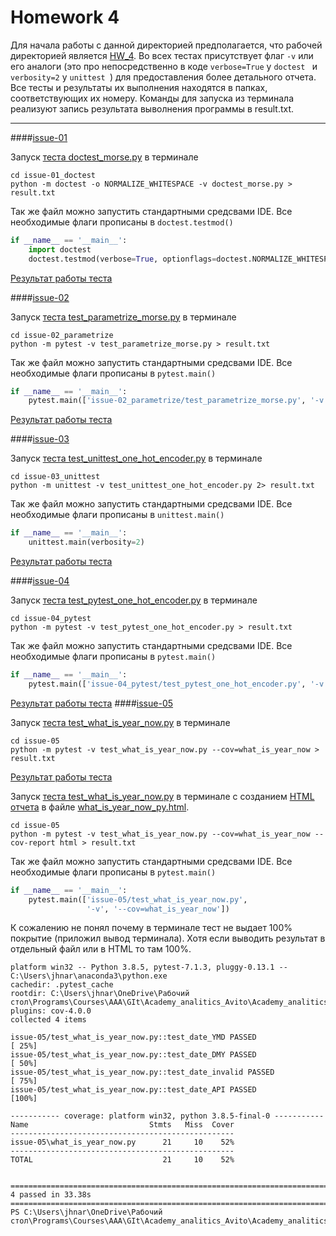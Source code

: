 # Homework 4
Для начала работы с данной директорией предполагается, что рабочей директорией является [HW_4](https://github.com/ArtemevIvanAlekseevich/Academy_analitics_Avito/tree/Flow/Semester_1/Python/HW_4). Во всех тестах присутствует флаг ```-v``` или его аналоги (это про непосредственно в коде ```verbose=True``` у ```doctest ``` и ```verbosity=2``` у ```unittest ```) для предоставления более детального отчета. Все тесты и результаты их выполнения находятся в папках, соответствующих их номеру. Команды для запуска из терминала реализуют запись результата выволнения программы в result.txt.
___
####[issue-01](https://github.com/ArtemevIvanAlekseevich/Academy_analitics_Avito/tree/Flow/Semester_1/Python/HW_4/issue-01_doctest)

Запуск [теста doctest_morse.py](https://github.com/ArtemevIvanAlekseevich/Academy_analitics_Avito/blob/Flow/Semester_1/Python/HW_4/issue-01_doctest/doctest_morse.py) в терминале 
```
cd issue-01_doctest
python -m doctest -o NORMALIZE_WHITESPACE -v doctest_morse.py > result.txt
```
Так же файл можно запустить стандартными средсвами IDE. Все необходимые флаги прописаны в ```doctest.testmod()```
```Python
if __name__ == '__main__':
    import doctest
    doctest.testmod(verbose=True, optionflags=doctest.NORMALIZE_WHITESPACE)
```
[Результат работы теста](https://github.com/ArtemevIvanAlekseevich/Academy_analitics_Avito/blob/Flow/Semester_1/Python/HW_4/issue-01_doctest/result.txt)

####[issue-02](https://github.com/ArtemevIvanAlekseevich/Academy_analitics_Avito/tree/Flow/Semester_1/Python/HW_4/issue-02_parametrize)

Запуск [теста test_parametrize_morse.py](https://github.com/ArtemevIvanAlekseevich/Academy_analitics_Avito/blob/Flow/Semester_1/Python/HW_4/issue-02_parametrize/test_parametrize_morse.py) в терминале
```
cd issue-02_parametrize
python -m pytest -v test_parametrize_morse.py > result.txt
```
Так же файл можно запустить стандартными средсвами IDE. Все необходимые флаги прописаны в ```pytest.main()```
```Python
if __name__ == '__main__':
    pytest.main(['issue-02_parametrize/test_parametrize_morse.py', '-v'])
```
[Результат работы теста](https://github.com/ArtemevIvanAlekseevich/Academy_analitics_Avito/blob/Flow/Semester_1/Python/HW_4/issue-02_parametrize/result.txt)

####[issue-03](https://github.com/ArtemevIvanAlekseevich/Academy_analitics_Avito/tree/Flow/Semester_1/Python/HW_4/issue-03_unittest)

Запуск [теста test_unittest_one_hot_encoder.py](https://github.com/ArtemevIvanAlekseevich/Academy_analitics_Avito/blob/Flow/Semester_1/Python/HW_4/issue-03_unittest/test_unittest_one_hot_encoder.py) в терминале
```
cd issue-03_unittest
python -m unittest -v test_unittest_one_hot_encoder.py 2> result.txt
```
Так же файл можно запустить стандартными средсвами IDE. Все необходимые флаги прописаны в ```unittest.main()```
```Python
if __name__ == '__main__':
    unittest.main(verbosity=2)
```
[Результат работы теста](https://github.com/ArtemevIvanAlekseevich/Academy_analitics_Avito/blob/Flow/Semester_1/Python/HW_4/issue-03_unittest/result.txt)

####[issue-04](https://github.com/ArtemevIvanAlekseevich/Academy_analitics_Avito/tree/Flow/Semester_1/Python/HW_4/issue-04_pytest)

Запуск [теста test_pytest_one_hot_encoder.py](https://github.com/ArtemevIvanAlekseevich/Academy_analitics_Avito/blob/Flow/Semester_1/Python/HW_4/issue-04_pytest/test_pytest_one_hot_encoder.py) в терминале
```
cd issue-04_pytest
python -m pytest -v test_pytest_one_hot_encoder.py > result.txt
```
Так же файл можно запустить стандартными средсвами IDE. Все необходимые флаги прописаны в ```pytest.main()```
```Python
if __name__ == '__main__':
    pytest.main(['issue-04_pytest/test_pytest_one_hot_encoder.py', '-v'])
```
[Результат работы теста](https://github.com/ArtemevIvanAlekseevich/Academy_analitics_Avito/blob/Flow/Semester_1/Python/HW_4/issue-04_pytest/result.txt)
####[issue-05](https://github.com/ArtemevIvanAlekseevich/Academy_analitics_Avito/tree/Flow/Semester_1/Python/HW_4/issue-05)

Запуск [теста test_what_is_year_now.py](https://github.com/ArtemevIvanAlekseevich/Academy_analitics_Avito/blob/Flow/Semester_1/Python/HW_4/issue-05/test_what_is_year_now.py) в терминале
```
cd issue-05
python -m pytest -v test_what_is_year_now.py --cov=what_is_year_now > result.txt
```
[Результат работы теста](https://github.com/ArtemevIvanAlekseevich/Academy_analitics_Avito/blob/Flow/Semester_1/Python/HW_4/issue-05/result.txt)

Запуск [теста test_what_is_year_now.py](https://github.com/ArtemevIvanAlekseevich/Academy_analitics_Avito/blob/Flow/Semester_1/Python/HW_4/issue-05/test_what_is_year_now.py) в терминале с созданием [HTML отчета](https://github.com/ArtemevIvanAlekseevich/Academy_analitics_Avito/tree/Flow/Semester_1/Python/HW_4/issue-05/htmlcov) в файле [what_is_year_now_py.html](https://github.com/ArtemevIvanAlekseevich/Academy_analitics_Avito/blob/Flow/Semester_1/Python/HW_4/issue-05/htmlcov/what_is_year_now_py.html).
```
cd issue-05
python -m pytest -v test_what_is_year_now.py --cov=what_is_year_now --cov-report html > result.txt
```

Так же файл можно запустить стандартными средсвами IDE. Все необходимые флаги прописаны в ```pytest.main()```
```Python
if __name__ == '__main__':
    pytest.main(['issue-05/test_what_is_year_now.py',
                 '-v', '--cov=what_is_year_now'])
```

К сожалению не понял почему в терминале тест не выдает 100% покрытие (приложил вывод терминала). Хотя если выводить результат в отдельный файл или в HTML то там 100%.
```
platform win32 -- Python 3.8.5, pytest-7.1.3, pluggy-0.13.1 -- C:\Users\jhnar\anaconda3\python.exe
cachedir: .pytest_cache
rootdir: C:\Users\jhnar\OneDrive\Рабочий стол\Programs\Courses\AAA\GIt\Academy_analitics_Avito\Academy_analitics_Avito\Semester_1\Python\HW_4
plugins: cov-4.0.0
collected 4 items

issue-05/test_what_is_year_now.py::test_date_YMD PASSED                                                                                                            [ 25%] 
issue-05/test_what_is_year_now.py::test_date_DMY PASSED                                                                                                            [ 50%] 
issue-05/test_what_is_year_now.py::test_date_invalid PASSED                                                                                                        [ 75%] 
issue-05/test_what_is_year_now.py::test_date_API PASSED                                                                                                            [100%]

----------- coverage: platform win32, python 3.8.5-final-0 -----------
Name                           Stmts   Miss  Cover
--------------------------------------------------
issue-05\what_is_year_now.py      21     10    52%
--------------------------------------------------
TOTAL                             21     10    52%


========================================================================== 4 passed in 33.38s =========================================================================== 
PS C:\Users\jhnar\OneDrive\Рабочий стол\Programs\Courses\AAA\GIt\Academy_analitics_Avito\Academy_analitics_Avito\Semester_1\Python\HW_4>
```


